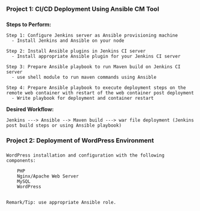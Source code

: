 ### ######################
### Project 1: CI/CD Deployment Using Ansible CM Tool 
### ######################

**Steps to Perform:**
```
Step 1: Configure Jenkins server as Ansible provisioning machine
  - Install Jenkins and Ansible on your node

Step 2: Install Ansible plugins in Jenkins CI server
  - Install appropriate Ansible plugin for your Jenkins CI server

Step 3: Prepare Ansible playbook to run Maven build on Jenkins CI server
  - use shell module to run maven commands using Ansible

Step 4: Prepare Ansible playbook to execute deployment steps on the remote web container with restart of the web container post deployment
  - Write playbook for deployment and container restart
```
**Desired Workflow:**
```
Jenkins ---> Ansible --> Maven build ---> war file deployment (Jenkins post build steps or using Ansible playbook)
```

### ######################
### Project 2: Deployment of WordPress Environment
### ######################
```
WordPress installation and configuration with the following components:

    PHP
    Nginx/Apache Web Server
    MySQL
    WordPress


Remark/Tip: use appropriate Ansible role.
```

